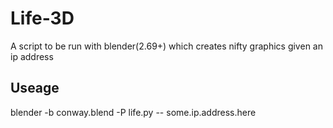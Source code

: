 Life-3D
=======
A script to be run with blender(2.69+) which creates nifty graphics given an ip address

Useage
------
blender -b conway.blend -P life.py -- some.ip.address.here
